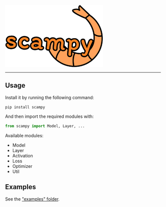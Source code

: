 <img src="images/scampy-logo-text.png"  height="200">

---

## Usage

Install it by running the following command:

```
pip install scampy
```

And then import the required modules with:

```py
from scampy import Model, Layer, ...
```

Available modules:
- Model
- Layer
- Activation
- Loss
- Optimizer
- Util

## Examples

See the ["examples" folder](examples).
